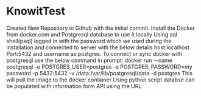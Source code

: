 # KnowitTest
Created New Repository in Github with the initial commit.
Install the Docker from docker.com and Postgresql database to use it locally
Using sql shell(psql) logged in with the password which we used during the installation and connected to server with the below details
host:localhost Port:5432 and username as postgres.
To connect or sync docker with postgresql use the below command in prompt:
docker run --name postgresql -e POSTGRES_USER=postgres -e POSTGRES_PASSWORD=my password -p 5432:5432 -v /data:/var/lib/postgresql/data -d postgres
This will pull the image to the docker container 
Using python script databse can be populated with information form API using the URL

